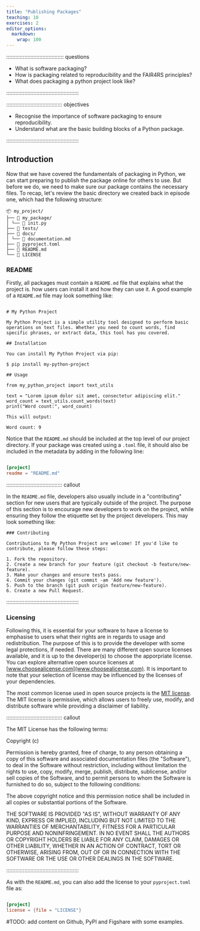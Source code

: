 ```yaml
---
title: "Publishing Packages"
teaching: 10
exercises: 2
editor_options: 
  markdown: 
    wrap: 100
---
```



:::::::::::::::::::::::::::::::::::::: questions

- What is software packaging?
- How is packaging related to reproducibility and the FAIR4RS principles?
- What does packaging a python project look like?

::::::::::::::::::::::::::::::::::::::::::::::::

::::::::::::::::::::::::::::::::::::: objectives

- Recognise the importance of software packaging to ensure  reproducibility.
- Understand what are the basic building blocks of a Python package.

::::::::::::::::::::::::::::::::::::::::::::::::

## Introduction

Now that we have covered the fundamentals of packaging in Python, we can start preparing to publish the package online for others to use. But before we do, we need to make sure our package contains the necessary files. To recap, let's review the basic directory we created back in episode one, which had the following structure:


```
📦 my_project/
├── 📂 my_package/
│ └── 📄 init.py
├── 📂 tests/
├── 📂 docs/
│ └── 📄 documentation.md
├── 📄 pyproject.toml
├── 📄 README.md
└── 📄 LICENSE
```

### README 

Firstly, all packages must contain a `README.md` file that explains what the project is. how users can install it and how they can use it. A good example of a `README.md` file may look something like:

```

# My Python Project

My Python Project is a simple utility tool designed to perform basic operations on text files. Whether you need to count words, find specific phrases, or extract data, this tool has you covered.

## Installation

You can install My Python Project via pip:

$ pip install my-python-project

## Usage

from my_python_project import text_utils

text = "Lorem ipsum dolor sit amet, consectetur adipiscing elit."
word_count = text_utils.count_words(text)
print("Word count:", word_count)

This will output:

Word count: 9

```

Notice that the `README.md` should be included at the top level of our project directory. If your package was created using a `.toml` file, it should also be included in the metadata by adding in the following line:

``` toml

[project]
readme = "README.md"

```

::::::::::::::::::::::::::::::::::::: callout

In the `README.md` file, developers also usually include in a "contributing" section for new users that are typically outside of the project. The purpose of this section is to encourage new developers to work on the project, while ensuring they follow the etiquette set by the project developers. This may look something like:

```
### Contributing

Contributions to My Python Project are welcome! If you'd like to contribute, please follow these steps:

1. Fork the repository.
2. Create a new branch for your feature (git checkout -b feature/new-feature).
3. Make your changes and ensure tests pass.
4. Commit your changes (git commit -am 'Add new feature').
5. Push to the branch (git push origin feature/new-feature).
6. Create a new Pull Request.
```

::::::::::::::::::::::::::::::::::::::::::::::::


### Licensing 

Following this, it is essential for your software to have a license to emphasise to users what their rights are in regards to usage and redistribution. The purpose of this is to provide the developer with some legal protections, if needed. There are many different open source licenses available, and it is up to the developer(s) to choose the apporpriate license. You can explore alternative open source licenses at [www.choosealicense.com](www.choosealicense.com). It is important to note that your selection of license may be influenced by the licenses of your dependencies. 

The most common license used in open source projects is the [MIT license](https://en.wikipedia.org/wiki/MIT_License). The MIT license is permissive, which allows users to freely use, modify, and distribute software while providing a disclaimer of liability.

::::::::::::::::::::::::::::::::::::: callout

The MIT License has the following terms:

Copyright (c) <year> <copyright holders>

Permission is hereby granted, free of charge, to any person obtaining a copy of this software and associated documentation files (the "Software"), to deal in the Software without restriction, including without limitation the rights to use, copy, modify, merge, publish, distribute, sublicense, and/or sell copies of the Software, and to permit persons to whom the Software is furnished to do so, subject to the following conditions:

The above copyright notice and this permission notice shall be included in all copies or substantial portions of the Software.

THE SOFTWARE IS PROVIDED "AS IS", WITHOUT WARRANTY OF ANY KIND, EXPRESS OR IMPLIED, INCLUDING BUT NOT LIMITED TO THE WARRANTIES OF MERCHANTABILITY, FITNESS FOR A PARTICULAR PURPOSE AND NONINFRINGEMENT. IN NO EVENT SHALL THE AUTHORS OR COPYRIGHT HOLDERS BE LIABLE FOR ANY CLAIM, DAMAGES OR OTHER LIABILITY, WHETHER IN AN ACTION OF CONTRACT, TORT OR OTHERWISE, ARISING FROM, OUT OF OR IN CONNECTION WITH THE SOFTWARE OR THE USE OR OTHER DEALINGS IN THE SOFTWARE.

::::::::::::::::::::::::::::::::::::::::::::::::

As with the `README.md`, you can also add the license to your `pyproject.toml` file as:

``` toml

[project]
license = {file = "LICENSE"}

```


#TODO: add content on Github, PyPI and Figshare with some examples.

